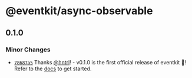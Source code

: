 # @eventkit/async-observable

## 0.1.0

### Minor Changes

- [`78687a5`](https://github.com/hntrl/eventkit/commit/78687a55a2d53bad9e7011c8ba3ec32625774a89) Thanks [@hntrl](https://github.com/hntrl)! - v0.1.0 is the first official release of eventkit 🎉! Refer to the [docs](https://hntrl.github.io/eventkit) to get started.
